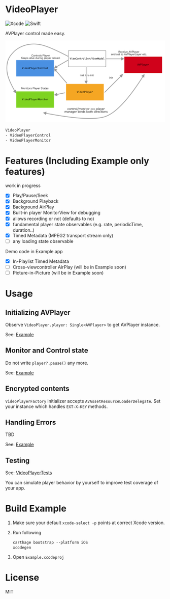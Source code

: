 # VideoPlayer
![Xcode](https://img.shields.io/badge/Xcode-10.0-brightgreen.svg)
![Swift](https://img.shields.io/badge/Swift-4.2-brightgreen.svg)

AVPlayer control made easy.

![design](https://github.com/toshi0383/assets/blob/master/VideoPlayer/VideoPlayer-en.png?raw=true)

```
VideoPlayer
- VideoPlayerControl
- VideoPlayerMonitor
```

# Features (Including Example only features)

work in progress

- [x] Play/Pause/Seek
- [x] Background Playback
- [x] Background AirPlay
- [x] Built-in player MonitorView for debugging
- [x] allows recording or not (defaults to no)
- [x] fundamental player state observables (e.g. rate, periodicTime, duration..)
- [x] Timed Metadata (MPEG2 transport stream only)
- [ ] any loading state observable

Demo code in Example.app

- [x] In-Playlist Timed Metadata
- [ ] Cross-viewcontroller AirPlay (will be in Example soon)
- [ ] Picture-in-Picture (will be in Example soon)

# Usage
## Initializing AVPlayer
Observe `VideoPlayer.player: Single<AVPlayer>` to get AVPlayer instance.

See: [Example](Example/)

## Monitor and Control state

Do not write `player?.pause()` any more.

See: [Example](Example/)

## Encrypted contents

`VideoPlayerFactory` initializer accepts `AVAssetResourceLoaderDelegate`.
Set your instance which handles `EXT-X-KEY` methods.

## Handling Errors
TBD

See: [Example](Example/)

## Testing

See: [VideoPlayerTests](VideoPlayerTests/)

You can simulate player behavior by yourself to improve test coverage of your app.

# Build Example
1. Make sure your default `xcode-select -p` points at correct Xcode version.

2. Run following
   ```
   carthage bootstrap --platform iOS
   xcodegen
   ```

3. Open `Example.xcodeproj`

# License
MIT
